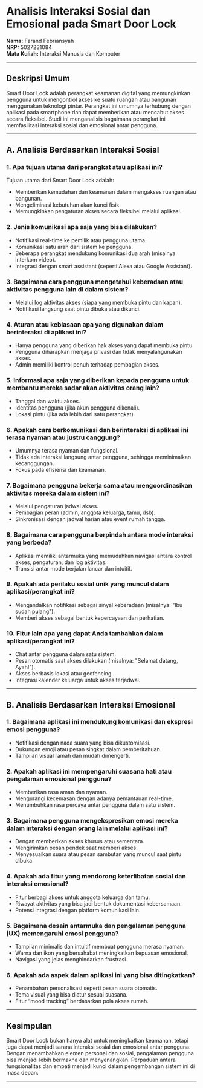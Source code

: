 # Analisis Interaksi Sosial dan Emosional pada Smart Door Lock

**Nama:** Farand Febriansyah  
**NRP:** 5027231084  
**Mata Kuliah:** Interaksi Manusia dan Komputer

---

## Deskripsi Umum
Smart Door Lock adalah perangkat keamanan digital yang memungkinkan pengguna untuk mengontrol akses ke suatu ruangan atau bangunan menggunakan teknologi pintar. Perangkat ini umumnya terhubung dengan aplikasi pada smartphone dan dapat memberikan atau mencabut akses secara fleksibel. Studi ini menganalisis bagaimana perangkat ini memfasilitasi interaksi sosial dan emosional antar pengguna.

---

## A. Analisis Berdasarkan Interaksi Sosial

### 1. Apa tujuan utama dari perangkat atau aplikasi ini?
Tujuan utama dari Smart Door Lock adalah:
- Memberikan kemudahan dan keamanan dalam mengakses ruangan atau bangunan.
- Mengeliminasi kebutuhan akan kunci fisik.
- Memungkinkan pengaturan akses secara fleksibel melalui aplikasi.

### 2. Jenis komunikasi apa saja yang bisa dilakukan?
- Notifikasi real-time ke pemilik atau pengguna utama.
- Komunikasi satu arah dari sistem ke pengguna.
- Beberapa perangkat mendukung komunikasi dua arah (misalnya interkom video).
- Integrasi dengan smart assistant (seperti Alexa atau Google Assistant).

### 3. Bagaimana cara pengguna mengetahui keberadaan atau aktivitas pengguna lain di dalam sistem?
- Melalui log aktivitas akses (siapa yang membuka pintu dan kapan).
- Notifikasi langsung saat pintu dibuka atau dikunci.

### 4. Aturan atau kebiasaan apa yang digunakan dalam berinteraksi di aplikasi ini?
- Hanya pengguna yang diberikan hak akses yang dapat membuka pintu.
- Pengguna diharapkan menjaga privasi dan tidak menyalahgunakan akses.
- Admin memiliki kontrol penuh terhadap pembagian akses.

### 5. Informasi apa saja yang diberikan kepada pengguna untuk membantu mereka sadar akan aktivitas orang lain?
- Tanggal dan waktu akses.
- Identitas pengguna (jika akun pengguna dikenali).
- Lokasi pintu (jika ada lebih dari satu perangkat).

### 6. Apakah cara berkomunikasi dan berinteraksi di aplikasi ini terasa nyaman atau justru canggung?
- Umumnya terasa nyaman dan fungsional.
- Tidak ada interaksi langsung antar pengguna, sehingga meminimalkan kecanggungan.
- Fokus pada efisiensi dan keamanan.

### 7. Bagaimana pengguna bekerja sama atau mengoordinasikan aktivitas mereka dalam sistem ini?
- Melalui pengaturan jadwal akses.
- Pembagian peran (admin, anggota keluarga, tamu, dsb).
- Sinkronisasi dengan jadwal harian atau event rumah tangga.

### 8. Bagaimana cara pengguna berpindah antara mode interaksi yang berbeda?
- Aplikasi memiliki antarmuka yang memudahkan navigasi antara kontrol akses, pengaturan, dan log aktivitas.
- Transisi antar mode berjalan lancar dan intuitif.

### 9. Apakah ada perilaku sosial unik yang muncul dalam aplikasi/perangkat ini?
- Mengandalkan notifikasi sebagai sinyal keberadaan (misalnya: "Ibu sudah pulang").
- Memberi akses sebagai bentuk kepercayaan dan perhatian.

### 10. Fitur lain apa yang dapat Anda tambahkan dalam aplikasi/perangkat ini?
- Chat antar pengguna dalam satu sistem.
- Pesan otomatis saat akses dilakukan (misalnya: "Selamat datang, Ayah!").
- Akses berbasis lokasi atau geofencing.
- Integrasi kalender keluarga untuk akses terjadwal.

---

## B. Analisis Berdasarkan Interaksi Emosional

### 1. Bagaimana aplikasi ini mendukung komunikasi dan ekspresi emosi pengguna?
- Notifikasi dengan nada suara yang bisa dikustomisasi.
- Dukungan emoji atau pesan singkat dalam pemberitahuan.
- Tampilan visual ramah dan mudah dimengerti.

### 2. Apakah aplikasi ini mempengaruhi suasana hati atau pengalaman emosional pengguna?
- Memberikan rasa aman dan nyaman.
- Mengurangi kecemasan dengan adanya pemantauan real-time.
- Menumbuhkan rasa percaya antar pengguna dalam satu sistem.

### 3. Bagaimana pengguna mengekspresikan emosi mereka dalam interaksi dengan orang lain melalui aplikasi ini?
- Dengan memberikan akses khusus atau sementara.
- Mengirimkan pesan pendek saat memberi akses.
- Menyesuaikan suara atau pesan sambutan yang muncul saat pintu dibuka.

### 4. Apakah ada fitur yang mendorong keterlibatan sosial dan interaksi emosional?
- Fitur berbagi akses untuk anggota keluarga dan tamu.
- Riwayat aktivitas yang bisa jadi bentuk dokumentasi kebersamaan.
- Potensi integrasi dengan platform komunikasi lain.

### 5. Bagaimana desain antarmuka dan pengalaman pengguna (UX) memengaruhi emosi pengguna?
- Tampilan minimalis dan intuitif membuat pengguna merasa nyaman.
- Warna dan ikon yang bersahabat meningkatkan kepuasan emosional.
- Navigasi yang jelas menghindarkan frustrasi.

### 6. Apakah ada aspek dalam aplikasi ini yang bisa ditingkatkan?
- Penambahan personalisasi seperti pesan suara otomatis.
- Tema visual yang bisa diatur sesuai suasana.
- Fitur “mood tracking” berdasarkan pola akses rumah.

---

## Kesimpulan
Smart Door Lock bukan hanya alat untuk meningkatkan keamanan, tetapi juga dapat menjadi sarana interaksi sosial dan emosional antar pengguna. Dengan menambahkan elemen personal dan sosial, pengalaman pengguna bisa menjadi lebih bermakna dan menyenangkan. Perpaduan antara fungsionalitas dan empati menjadi kunci dalam pengembangan sistem ini di masa depan.

---


